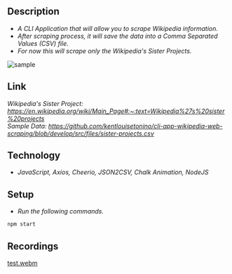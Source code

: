 ## Description
- _A CLI Application that will allow you to scrape Wikipedia information._
- _After scraping process, it will save the data into a Comma Separated Values (CSV) file._
- _For now this will scrape only the Wikipedia's Sister Projects._

![sample](https://user-images.githubusercontent.com/69438999/193521598-c0319469-e52e-43c2-b38a-02a48fa4e885.PNG)

## Link
_Wikipedia's Sister Project: https://en.wikipedia.org/wiki/Main_Page#:~:text=Wikipedia%27s%20sister%20projects_ <br />
_Sample Data: https://github.com/kentlouisetonino/cli-app-wikipedia-web-scraping/blob/develop/src/files/sister-projects.csv_

## Technology
- _JavaScript, Axios, Cheerio, JSON2CSV, Chalk Animation, NodeJS_

## Setup
- _Run the following commands._
```bash
npm start
```

## Recordings
[test.webm](https://user-images.githubusercontent.com/69438999/193529069-cd94f049-0870-47b6-adde-220649ef9eb3.webm)
